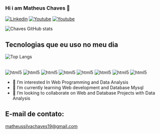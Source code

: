 
### Hi i am Matheus Chaves 👋

[![Linkedin](https://img.shields.io/badge/LinkedIn-0077B5?style=for-the-badge&logo=linkedin&logoColor=white
)](https://www.linkedin.com/in/matheus-chaves-aa5600245/)
[![Youtube](https://img.shields.io/badge/YouTube-FF0000?style=for-the-badge&logo=youtube&logoColor=white)](https://www.youtube.com/channel/UC1VowHc8cYysOOY9VilG9lw)
[![Youtube](https://img.shields.io/badge/Instagram-E4405F?style=for-the-badge&logo=instagram&logoColor=white)](https://instagram.com/chaves_silva_27)

![Chaves GitHub stats](https://github-readme-stats.vercel.app/api?username=chaves3&show_icons=true&theme=onedark)

## Tecnologias que eu uso no meu dia

![Top Langs](https://github-readme-stats.vercel.app/api/top-langs/?username=chaves3&hide_progress=true)

<div style = "display: inline-block;"><br>

<img align="center" alt="html5" src="https://img.shields.io/badge/PHP-777BB4?style=for-the-badge&logo=php&logoColor=white">
<img align="center" alt="html5" src="https://img.shields.io/badge/Python-14354C?style=for-the-badge&logo=python&logoColor=white">
<img align="center" alt="html5" src="https://img.shields.io/badge/Bootstrap-563D7C?style=for-the-badge&logo=bootstrap&logoColor=white">
<img align="center" alt="html5" src="https://img.shields.io/badge/Node.js-43853D?style=for-the-badge&logo=node.js&logoColor=white">
<img align="center" alt="html5" src="https://img.shields.io/badge/jQuery-0769AD?style=for-the-badge&logo=jquery&logoColor=white">
<img align="center" alt="html5" src="https://img.shields.io/badge/JavaScript-323330?style=for-the-badge&logo=javascript&logoColor=F7DF1E">
<img align="center" alt="html5" src="https://img.shields.io/badge/CSS-239120?&style=for-the-badge&logo=css3&logoColor=white">
<img align="center" alt="html5" src="https://img.shields.io/badge/HTML-239120?style=for-the-badge&logo=html5&logoColor=white">
</div></br>


- 👀 I’m interested In Web Programming and Data Analysis
- 🌱 I’m currently learning Web development and Database Mysql 
- 💞️ I’m looking to collaborate on Web and Database Projects with Data Analysis

## E-mail de contato:
matheussilvachaves19@gmail.com
